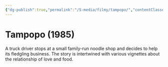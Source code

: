 ```yaml
---
{"dg-publish":true,"permalink":"/5-media/filmy/tampopo/","contentClasses":"movie","tags":["to-watch","фильм","#Comedy"]}
---
```


# Tampopo (1985)
 
A truck driver stops at a small family-run noodle shop and decides to help its fledgling business. The story is intertwined with various vignettes about the relationship of love and food.

